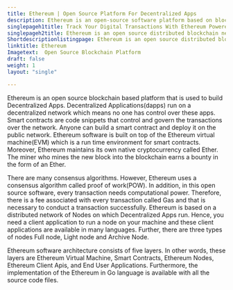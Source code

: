 ```yaml
---
title: Ethereum | Open Source Platform For Decentralized Apps
description: Ethereum is an open-source software platform based on blockchain technology. It provides a complete run time environment to build and deploy Decentralized Apps
singlepageh1title: Track Your Digital Transactions With Ethereum Powered Apps
singlepageh2title: Ethereum is an open source distributed blockchain network. Build and deploy Smart Contracts and Distributed Applications with complete security and availability
Shortdescriptionlistingpage: Ethereum is an open source distributed blockchain network. Build and deploy Smart Contracts and Distributed Applications with complete security and availability
linktitle: Ethereum
Imagetext:  Open Source Blockchain Platform
draft: false
weight: 1
layout: "single"

---
```


Ethereum is an open source blockchain based platform that is used to build Decentralized Apps. Decentralized Applications(dapps) run on a decentralized network which means no one has control over these apps. Smart contracts are code snippets that control and govern the transactions over the network. Anyone can build a smart contract and deploy it on the public network. Ethereum software is built on top of the Ethereum virtual machine(EVM) which is a run time environment for smart contracts. Moreover, Ethereum maintains its own native cryptocurrency called Ether. The miner who mines the new block into the blockchain earns a bounty in the form of an Ether.

There are many consensus algorithms. However, Ethereum uses a consensus algorithm called proof of work(POW). In addition, in this open source software, every transaction needs computational power. Therefore, there is a fee associated with every transaction called Gas and that is necessary to conduct a transaction successfully. Ethereum is based on a distributed network of Nodes on which Decentralized Apps run. Hence, you need a client application to run a node on your machine and these client applications are available in many languages. Further, there are three types of nodes Full node, Light node and Archive Node.

Ethereum software architecture consists of five layers. In other words, these layers are Ethereum Virtual Machine, Smart Contracts, Ethereum Nodes, Ethereum Client Apis, and End User Applications. Furthermore, the implementation of the Ethereum in Go language is available with all the source code files.

<a class="anchor" id="requirements" name="requirements" style="font-size: 12.16px;"></a>